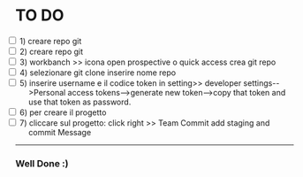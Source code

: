 # TO DO 

  <ol>
      <li style="display:block;text-indent: -40px;">
          <input type="checkbox" name="uchk">
          <label for="uchk">1) creare repo git</label>
      </li>
      <li style="display:block;text-indent: -40px;">
          <input type="checkbox" name="uchk">
          <label for="uchk">2) creare repo git</label>
      </li>
      <li style="display:block;text-indent: -40px;">
          <input type="checkbox" name="uchk">
          <label for="uchk">3) workbanch >> icona open prospective o quick access crea git repo</label>
      </li>
      <li style="display:block; text-indent: -40px;">
          <input type="checkbox" name="uchk">
          <label for="uchk">4) selezionare git clone inserire nome repo</label>
      </li>
      <li style="display:block; text-indent: -40px;">
          <input type="checkbox" name="uchk">
          <label for="uchk">5) inserire username e  il codice token in setting>> developer settings-->Personal access tokens-->generate new token-->copy that token and use that token as password.
      </li>
      <li style="display:block; text-indent: -40px;">
          <input type="checkbox" name="uchk">
          <label for="uchk">6) per creare il progetto
      </li>
      <li style="display:block; text-indent: -40px;">
          <input type="checkbox" name="uchk">
          <label for="uchk">7) cliccare sul progetto: click right >> Team Commit  add staging and commit Message
      </li>

  </ol>

---

### Well Done :)